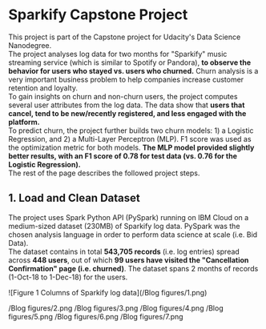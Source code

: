 # Sparkify Capstone Project
This project is part of the Capstone project for Udacity's Data Science Nanodegree.<br>
The project analyses log data for two months for "Sparkify" music streaming service (which is similar to Spotify or Pandora), **to observe the behavior for users who stayed vs. users who churned.** Churn analysis is a very important business problem to help companies increase customer retention and loyalty.<br>
To gain insights on churn and non-churn users, the project computes several user attributes from the log data. The data show that **users that cancel, tend to be new/recently registered, and less engaged with the platform.**<br>
To predict churn, the project further builds two churn models: 1) a Logistic Regression, and 2) a Multi-Layer Perceptron (MLP). F1 score was used as the optimization metric for both models. **The MLP model provided slightly better results, with an F1 score of 0.78 for test data (vs. 0.76 for the Logistic Regression).**<br>
The rest of the page describes the followed project steps.

## 1. Load and Clean Dataset
The project uses Spark Python API (PySpark) running on IBM Cloud on a medium-sized dataset (230MB) of Sparkify log data. PySpark was the chosen analysis language in order to perform data science at scale (i.e. Bid Data).<br>
The dataset contains in total **543,705 records** (i.e. log entries) spread across **448 users**, out of which **99 users have visited the "Cancellation Confirmation" page (i.e. churned)**. The dataset spans 2 months of records (1-Oct-18 to 1-Dec-18) for the users.<br>

![Figure 1 Columns of Sparkify log data](/Blog figures/1.png)

	
/Blog figures/2.png	
/Blog figures/3.png	
/Blog figures/4.png	
/Blog figures/5.png	
/Blog figures/6.png	
/Blog figures/7.png

